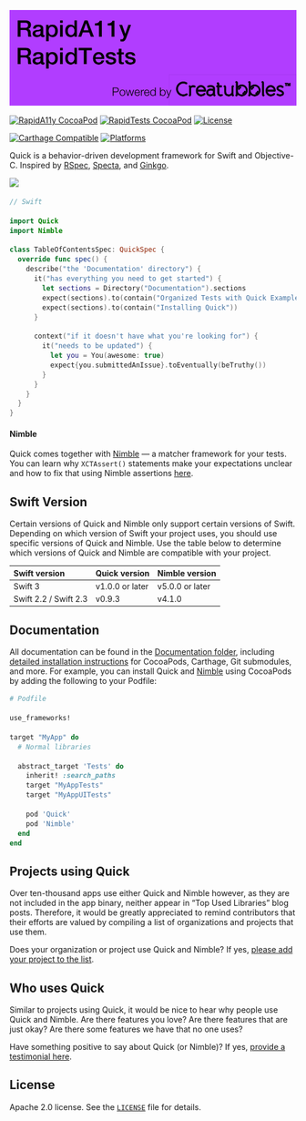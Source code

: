 ![RapidA11y & RapidTests powered by Creatubbles](Resources/bannerCreatubbles.png)

[![RapidA11y CocoaPod](https://img.shields.io/cocoapods/v/RapidA11y.svg)](https://cocoapods.org/pods/RapidA11y)
[![RapidTests CocoaPod](https://img.shields.io/cocoapods/v/RapidTests.svg)](https://cocoapods.org/pods/RapidTests)
[![License](https://img.shields.io/badge/license-MIT-lightgrey.svg)](https://raw.githubusercontent.com/creatubbles/Rapid/master/LICENSE.md)

[![Carthage Compatible](https://img.shields.io/badge/Carthage-compatible-4BC51D.svg?style=flat)](https://github.com/Carthage/Carthage)
[![Platforms](https://img.shields.io/cocoapods/p/Quick.svg)](https://cocoapods.org/pods/Quick)

Quick is a behavior-driven development framework for Swift and Objective-C.
Inspired by [RSpec](https://github.com/rspec/rspec), [Specta](https://github.com/specta/specta), and [Ginkgo](https://github.com/onsi/ginkgo).

![](https://raw.githubusercontent.com/Quick/Assets/master/Screenshots/QuickSpec%20screenshot.png)

```swift
// Swift

import Quick
import Nimble

class TableOfContentsSpec: QuickSpec {
  override func spec() {
    describe("the 'Documentation' directory") {
      it("has everything you need to get started") {
        let sections = Directory("Documentation").sections
        expect(sections).to(contain("Organized Tests with Quick Examples and Example Groups"))
        expect(sections).to(contain("Installing Quick"))
      }

      context("if it doesn't have what you're looking for") {
        it("needs to be updated") {
          let you = You(awesome: true)
          expect{you.submittedAnIssue}.toEventually(beTruthy())
        }
      }
    }
  }
}
```
#### Nimble
Quick comes together with [Nimble](https://github.com/Quick/Nimble) — a matcher framework for your tests. You can learn why `XCTAssert()` statements make your expectations unclear and how to fix that using Nimble assertions [here](./Documentation/en-us/NimbleAssertions.md).

## Swift Version

Certain versions of Quick and Nimble only support certain versions of Swift. Depending on which version of Swift your project uses, you should use specific versions of Quick and Nimble. Use the table below to determine which versions of Quick and Nimble are compatible with your project.

|Swift version        |Quick version   |Nimble version |
|:--------------------|:---------------|:--------------|
|Swift 3              |v1.0.0 or later |v5.0.0 or later|
|Swift 2.2 / Swift 2.3|v0.9.3          |v4.1.0         |

## Documentation

All documentation can be found in the [Documentation folder](./Documentation), including [detailed installation instructions](./Documentation/en-us/InstallingQuick.md) for CocoaPods, Carthage, Git submodules, and more. For example, you can install Quick and [Nimble](https://github.com/Quick/Nimble) using CocoaPods by adding the following to your Podfile:

```rb
# Podfile

use_frameworks!

target "MyApp" do
  # Normal libraries

  abstract_target 'Tests' do
    inherit! :search_paths
    target "MyAppTests"
    target "MyAppUITests"

    pod 'Quick'
    pod 'Nimble'
  end
end
```

## Projects using Quick

Over ten-thousand apps use either Quick and Nimble however, as they are not included in the app binary, neither appear in “Top Used Libraries” blog posts. Therefore, it would be greatly appreciated to remind contributors that their efforts are valued by compiling a list of organizations and projects that use them. 

Does your organization or project use Quick and Nimble? If yes, [please add your project to the list](https://github.com/Quick/Quick/wiki/Projects-using-Quick).

## Who uses Quick

Similar to projects using Quick, it would be nice to hear why people use Quick and Nimble. Are there features you love? Are there features that are just okay? Are there some features we have that no one uses?

Have something positive to say about Quick (or Nimble)? If yes, [provide a testimonial here](https://github.com/Quick/Quick/wiki/Who-uses-Quick).


## License

Apache 2.0 license. See the [`LICENSE`](LICENSE) file for details.